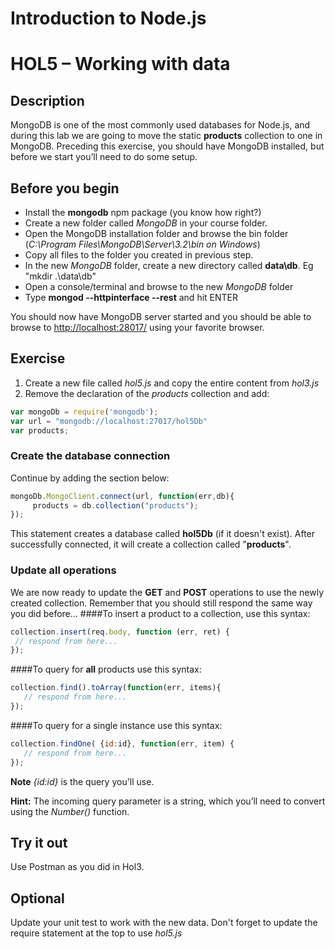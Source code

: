 # Introduction to Node.js
# HOL5 – Working with data
## Description
MongoDB is one of the most commonly used databases for Node.js, and during this lab we are going to move the static **products** collection to one in MongoDB. Preceding this exercise, you should have MongoDB installed, but before we start you’ll need to do some setup.
## Before you begin
* Install the **mongodb** npm package (you know how right?)
* Create a new folder called *MongoDB* in your course folder.
* Open the MongoDB installation folder and browse the bin folder (*C:\Program Files\MongoDB\Server\3.2\bin on Windows*)
* Copy all files to the folder you created in previous step.
* In the new *MongoDB* folder, create a new directory called **data\db**. Eg "mkdir .\data\db"
* Open a console/terminal and browse to the new *MongoDB* folder
* Type **mongod --httpinterface --rest** and hit ENTER

You should now have MongoDB server started and you should be able to browse to [http://localhost:28017/](http://localhost:28017/) using your favorite browser.

## Exercise 
1. Create a new file called *hol5.js* and copy the entire content from *hol3.js*
2. Remove the declaration of the *products* collection and add:
```js
var mongoDb = require('mongodb');
var url = "mongodb://localhost:27017/hol5Db"
var products;
```
### Create the database connection
Continue by adding the section below:
```js
mongoDb.MongoClient.connect(url, function(err,db){
     products = db.collection("products");
});
```
This statement creates a database called **hol5Db** (if it doesn't exist). After successfully connected, it will create a collection called "**products**".

### Update all operations
We are now ready to update the **GET** and **POST** operations to use the newly created collection. Remember that you should still respond the same way you did before…
####To insert a product to a collection, use this syntax:
```js
collection.insert(req.body, function (err, ret) {  
 // respond from here...
});
```

####To query for **all** products use this syntax:
```js
collection.find().toArray(function(err, items){
   // respond from here...
});
```
####To query for a single instance use this syntax:
```js
collection.findOne( {id:id}, function(err, item) {
   // respond from here...
});
```
**Note** *{id:id}* is the query you'll use.

**Hint:** The incoming query parameter is a string, which you’ll need to convert using the *Number()* function. 
 
## Try it out
Use Postman as you did in Hol3.

## Optional
Update your unit test to work with the new data. Don't forget to update the require statement at the top to use *hol5.js*

